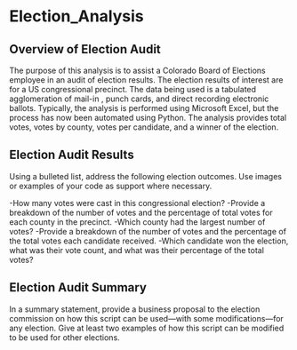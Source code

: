 # Election_Analysis

## Overview of Election Audit

The purpose of this analysis is to assist a Colorado Board of Elections employee in an audit of election results. The election results of interest are for a US congressional precinct. The data being used is a tabulated agglomeration of mail-in , punch cards, and direct recording electronic ballots. Typically, the analysis is performed using Microsoft Excel, but the process has now been automated using Python. The analysis provides total votes, votes by county, votes per candidate, and a winner of the election.

## Election Audit Results

Using a bulleted list, address the following election outcomes. Use images or examples of your code as support where necessary.

-How many votes were cast in this congressional election?
-Provide a breakdown of the number of votes and the percentage of total votes for each county in the precinct.
-Which county had the largest number of votes?
-Provide a breakdown of the number of votes and the percentage of the total votes each candidate received.
-Which candidate won the election, what was their vote count, and what was their percentage of the total votes?

## Election Audit Summary

In a summary statement, provide a business proposal to the election commission on how this script can be used—with some modifications—for any election. Give at least two examples of how this script can be modified to be used for other elections.

